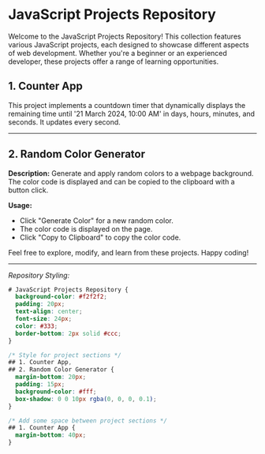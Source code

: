 # JavaScript Projects Repository

Welcome to the JavaScript Projects Repository! This collection features various JavaScript projects, each designed to showcase different aspects of web development. Whether you're a beginner or an experienced developer, these projects offer a range of learning opportunities.

## 1. Counter App

This project implements a countdown timer that dynamically displays the remaining time until '21 March 2024, 10:00 AM' in days, hours, minutes, and seconds. It updates every second.

---

## 2. Random Color Generator

**Description:**
Generate and apply random colors to a webpage background. The color code is displayed and can be copied to the clipboard with a button click.

**Usage:**
- Click "Generate Color" for a new random color.
- The color code is displayed on the page.
- Click "Copy to Clipboard" to copy the color code.

Feel free to explore, modify, and learn from these projects. Happy coding!

---

*Repository Styling:*

```css
# JavaScript Projects Repository {
  background-color: #f2f2f2;
  padding: 20px;
  text-align: center;
  font-size: 24px;
  color: #333;
  border-bottom: 2px solid #ccc;
}

/* Style for project sections */
## 1. Counter App,
## 2. Random Color Generator {
  margin-bottom: 20px;
  padding: 15px;
  background-color: #fff;
  box-shadow: 0 0 10px rgba(0, 0, 0, 0.1);
}

/* Add some space between project sections */
## 1. Counter App {
  margin-bottom: 40px;
}
